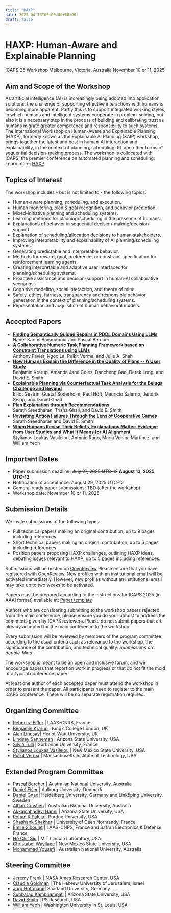 ```yaml
---
title: "HAXP"
date: 2025-04-13T00:00:00+00:00
draft: false
---
```


# HAXP: Human-Aware and Explainable Planning

ICAPS'25 Workshop
Melbourne, Victoria, Australia
November 10 or 11, 2025

## Aim and Scope of the Workshop

As artificial intelligence (AI) is increasingly being adopted into application solutions, the challenge of supporting effective interactions with humans is becoming more apparent. Partly this is to support integrated working styles, in which humans and intelligent systems cooperate in problem-solving, but also it is a necessary step in the process of building and calibrating trust as humans migrate greater competence and responsibility to such systems. The International Workshop on Human-Aware and Explainable Planning (HAXP), formerly known as the Explainable AI Planning (XAIP) workshop, brings together the latest and best in human-AI interaction and explainability, in the context of planning, scheduling, RL and other forms of sequential decision-making process. The workshop is collocated with ICAPS, the premier conference on automated planning and scheduling. Learn more: [HAXP](https://haxp.org)

## Topics of Interest

The workshop includes - but is not limited to - the following topics:

* Human-aware planning, scheduling, and execution.
* Human monitoring, plan & goal recognition, and behavior prediction.
* Mixed-initiative planning and scheduling systems.
* Learning methods for planning/scheduling in the presence of humans.
* Explanations of behavior in sequential decision-making/decision-support.
* Explanation of scheduling/allocation decisions to human stakeholders.
* Improving interpretability and explainability of AI planning/scheduling systems.
* Generating predictable and interpretable behavior.
* Methods for reward, goal, preference, or constraint specification for reinforcement learning agents.
* Creating interpretable and adaptive user interfaces for planning/scheduling systems.
* Proactive assistance and decision-support in human-AI collaborative scenarios.
* Cognitive modeling, social interaction, and theory of mind.
* Safety, ethics, fairness, transparency and responsible behavior generation in the context of planning/scheduling systems.
* Representation and acquisition of human behavioral models.

## Accepted Papers

* **<a href="https://openreview.net/pdf?id=Zj8UqVxClT">Finding Semantically Guided Repairs in PDDL Domains Using LLMs</a>** <br>
Nader Karimi Bavandpour and Pascal Bercher
* **<a href="https://openreview.net/pdf?id=rRjEMmavbR">A Collaborative Numeric Task Planning Framework based on Constraint Translations using LLMs</a>**<br>
Anthony Favier, Ngoc La, Pulkit Verma, and Julie A. Shah
* **<a href="https://openreview.net/pdf?id=5tR1k4LwtL">How Humans Explain the Difference in the Quality of Plans -- A User Study</a>**<br>
Benjamin Krarup, Amanda Jane Coles, Dancheng Gao, Derek Long, and David E. Smith
* **<a href="https://openreview.net/pdf?id=d4BMCAsHC2">Explainable Planning via Counterfactual Task Analysis for the Beluga Challenge and Beyond</a>**<br>
Elliot Gestrin, Gustaf Söderholm, Paul Höft, Mauricio Salerno, Jendrik Seipp, and Daniel Gnad
* **<a href="https://openreview.net/pdf?id=qfgi8aPbTU">Plan Explanation through Recommendations</a>**<br>
Sarath Sreedharan, Trisha Ghali, and David E. Smith
* **<a href="https://openreview.net/pdf?id=YVD85eTdDa">Revisiting Action Failures Through the Lens of Cooperative Games</a>**<br>
Sarath Sreedharan and David E. Smith
* **<a href="https://openreview.net/pdf?id=mLtxlPOizm">When Humans Revise Their Beliefs, Explanations Matter: Evidence from User Studies and What It Means for AI Alignment</a>**<br>
Stylianos Loukas Vasileiou, Antonio Rago, Maria Vanina Martinez, and William Yeoh



## Important Dates

* Paper submission deadline: ~~July 27, 2025 UTC-12~~ **August 13, 2025 UTC-12**
* Notification of acceptance: August 29, 2025 UTC-12
* Camera-ready paper submissions: TBD (after the workshop)
* Workshop date: November 10 or 11, 2025

## Submission Details

We invite submissions of the following types: 

* Full technical papers making an original contribution; up to 9 pages including references.
* Short technical papers making an original contribution; up to 5 pages including references. 
* Position papers proposing HAXP challenges, outlining HAXP ideas, debating issues relevant to HAXP; up to 5 pages including references.

Submissions will be hosted on [OpenReview](https://openreview.net/group?id=icaps-conference.org/ICAPS/2025/Workshop/HAXP)
Please ensure that you have registered with OpenReview. New profiles with an institutional email will be activated immediately. However, new profiles without an institutional email may take up to two weeks to be activated.

Papers must be prepared according to the instructions for ICAPS 2025 (in AAAI format) available at: [Paper template](https://icaps25.icaps-conference.org/files/icaps2025-author-kit.zip)


Authors who are considering submitting to the workshop papers rejected from the main conference, please ensure you do your utmost to address the comments given by ICAPS reviewers. Please do not submit papers that are already accepted for the main conference to the workshop.

Every submission will be reviewed by members of the program committee according to the usual criteria such as relevance to the workshop, the significance of the contribution, and technical quality. *Submissions are double-blind*.

The workshop is meant to be an open and inclusive forum, and we encourage papers that report on work in progress or that do not fit the mold of a typical conference paper.

At least one author of each accepted paper must attend the workshop in order to present the paper. All participants need to register to the main ICAPS conference. There will be no separate registration required.

## Organizing Committee

* [Rebecca Eifler](https://www.linkedin.com/in/rebecca-eifler-b56652144/) | LAAS-CNRS, France
* [Benjamin Krarup](https://scholar.google.co.uk/citations?user=yEjXNsQAAAAJ&hl=en) | King’s College London, UK
* [Alan Lindsay](https://researchportal.hw.ac.uk/en/persons/alan-lindsay)| Heriot-Watt University, UK
* [Lindsay Sanneman](https://www.lindsaysanneman.com/) | Arizona State University, USA
* [Silvia Tulli](https://silviatulli.com/) | Sorbonne University, France
* [Stylianos Loukas Vasileiou](https://thestlucas.com/) | New Mexico State University, USA
* [Pulkit Verma](https://pulkitverma.net) | Massachusetts Institute of Technology, USA

## Extended Program Committee

* [Pascal Bercher](https://comp.anu.edu.au/people/pascal-bercher/) | Australian National University, Australia
* [Daniel Fišer](https://danfis.cz/) | Aalborg University, Denmark
* [Daniel Gnad](https://mrlab.ai/daniel-gnad/)| Heidelberg University, Germany and Linköping University, Sweden
* [Alban Grastien](http://www.grastien.net/ban/) | Australian National University, Australia
* [Akkamahadevi Hanni](https://scholar.google.com/citations?user=sDZ4u1oAAAAJ&hl=en) | Arizona State University, USA
* [Rohan R Paleja](https://www.rohanpaleja.com/) | Purdue University, USA
* [Shashank Shekhar](https://shekharsai.github.io/) | University of Caen Normandy, France
* [Emile Siboulet](https://scholar.google.com/citations?user=6gf1iZcAAAAJ) | LAAS-CNRS, France and Safran Electronics & Defense, France
* [Ho Chit Siu](https://www.ll.mit.edu/biographies/ho-chit-siu) | MIT Lincoln Laboratory, USA
* [Christabel Wayllace](https://www.cwayllace.com/) | New Mexico State University, USA
* [Mohammad Yousefi](https://yousefi.ai/) | Australian National University, Australia

## Steering Committee

* [Jeremy Frank](https://www.linkedin.com/in/jeremy-frank-62141bb3/) | NASA Ames Research Center, USA
* [Claudia Goldman](https://il.linkedin.com/in/claudiagoldman) | The Hebrew University of Jerusalem, Israel
* [Jörg Hoffmann](http://fai.cs.uni-saarland.de/hoffmann/)| Saarland University, Germany
* [Subbarao Kambhampati](https://rakaposhi.eas.asu.edu/) | Arizona State University, USA
* [David Smith](http://psresearch.xyz/) | PS Research, USA
* [William Yeoh](https://sites.wustl.edu/wyeoh/) | Washington University in St. Louis, USA
